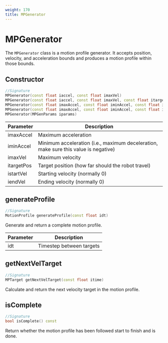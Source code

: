 ```yaml
---
weight: 170
title: MPGenerator
---
```


# MPGenerator

The `MPGenerator` class is a motion profile generator. It accepts position, velocity, and acceleration bounds and produces a motion profile within those bounds.

## Constructor

```c++
//Signature
MPGenerator(const float iaccel, const float imaxVel)
MPGenerator(const float iaccel, const float imaxVel, const float itargetPos)
MPGenerator(const float imaxAccel, const float iminAccel, const float imaxVel, const float itargetPos)
MPGenerator(const float imaxAccel, const float iminAccel, const float imaxVel, const float itargetPos, const float istartVel, const float iendVel)
MPGenerator(MPGenParams iparams)
```

Parameter | Description
----------|------------
imaxAccel | Maximum acceleration
iminAccel | Minimum acceleration (i.e., maximum deceleration, make sure this value is negative)
imaxVel | Maximum velocity
itargetPos | Target position (how far should the robot travel)
istartVel | Starting velocity (normally 0)
iendVel | Ending velocity (normally 0)

## generateProfile

```c++
//Signature
MotionProfile generateProfile(const float idt)
```

Generate and return a complete motion profile.

Parameter | Description
----------|------------
idt | Timestep between targets

## getNextVelTarget

```c++
//Signature
MPTarget getNextVelTarget(const float itime)
```

Calculate and return the next velocity target in the motion profile.

## isComplete

```c++
//Signature
bool isComplete() const
```

Return whether the motion profile has been followed start to finish and is done.
